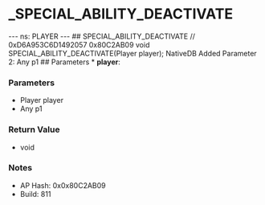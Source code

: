 # _SPECIAL_ABILITY_DEACTIVATE

--- ns: PLAYER --- ## SPECIAL_ABILITY_DEACTIVATE  // 0xD6A953C6D1492057 0x80C2AB09 void SPECIAL_ABILITY_DEACTIVATE(Player player);  NativeDB Added Parameter 2: Any p1  ## Parameters * **player**:

### Parameters
* Player player
* Any p1

### Return Value
* void

### Notes
* AP Hash: 0x0x80C2AB09
* Build: 811

